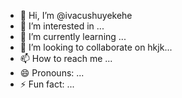 - 👋 Hi, I’m @ivacushuyekehe
- 👀 I’m interested in ...
- 🌱 I’m currently learning ...
- 💞️ I’m looking to collaborate on hkjk...
- 📫 How to reach me ...
- 😄 Pronouns: ...
- ⚡ Fun fact: ...

<!---
ivacushuyekehe/ivacushuyekehe is a ✨ special ✨ repository because its `README.md` (this file) appears on your GitHub profile.
You can click the Preview link to take a look at your changes.
--->

